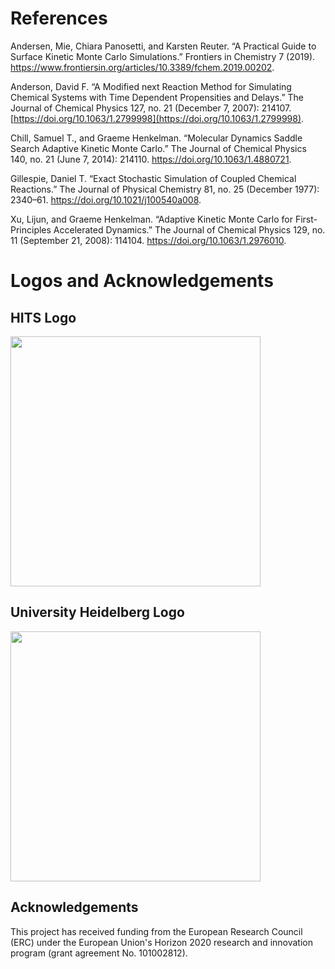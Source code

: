 # References
Andersen, Mie, Chiara Panosetti, and Karsten Reuter. “A Practical Guide to Surface Kinetic Monte Carlo Simulations.” Frontiers in Chemistry 7 (2019). https://www.frontiersin.org/articles/10.3389/fchem.2019.00202.

Anderson, David F. “A Modified next Reaction Method for Simulating Chemical Systems with Time Dependent Propensities and Delays.” The Journal of Chemical Physics 127, no. 21 (December 7, 2007): 214107. [https://doi.org/10.1063/1.2799998](https://doi.org/10.1063/1.2799998).

Chill, Samuel T., and Graeme Henkelman. “Molecular Dynamics Saddle Search Adaptive Kinetic Monte Carlo.” The Journal of Chemical Physics 140, no. 21 (June 7, 2014): 214110. https://doi.org/10.1063/1.4880721.

Gillespie, Daniel T. “Exact Stochastic Simulation of Coupled Chemical Reactions.” The Journal of Physical Chemistry 81, no. 25 (December 1977): 2340–61. https://doi.org/10.1021/j100540a008.

Xu, Lijun, and Graeme Henkelman. “Adaptive Kinetic Monte Carlo for First-Principles Accelerated Dynamics.” The Journal of Chemical Physics 129, no. 11 (September 21, 2008): 114104. https://doi.org/10.1063/1.2976010.

# Logos and Acknowledgements

## HITS Logo
<img src="https://github.com/ehhartmann/huenfeld/assets/69237857/ebed2273-0c94-453a-8ac3-0fd8381da0d6" width="400">

## University Heidelberg Logo
<img src="https://github.com/ehhartmann/huenfeld/assets/69237857/1bd30351-3b31-44b8-89ed-fc9d01b0cb11" width="400">

## Acknowledgements

This project has received funding from the European Research Council \
 (ERC) under the European Union's Horizon 2020 research and innovation \
 program (grant agreement No. 101002812).
